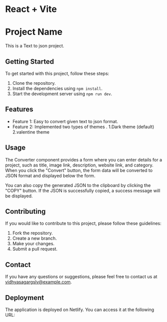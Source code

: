 # React + Vite

# Project Name

This is a Text to json project.

## Getting Started

To get started with this project, follow these steps:

1. Clone the repository.
2. Install the dependencies using `npm install`.
3. Start the development server using `npm run dev`.

## Features

- Feature 1: Easy to convert given text to json format.
- Feature 2: Implemented two types of themes .
             1.Dark theme (default)
             2.valentine theme


## Usage


The Converter component provides a form where you can enter details for a project, 
such as title, image link, description, website link, and category. 
When you click the "Convert" button, the form data will be converted to JSON format and displayed below the form.

You can also copy the generated JSON to the clipboard by clicking the "COPY" button. If the JSON is successfully copied, a success message will be displayed.

## Contributing

If you would like to contribute to this project, please follow these guidelines:

1. Fork the repository.
2. Create a new branch.
3. Make your changes.
4. Submit a pull request.



## Contact

If you have any questions or suggestions, please feel free to contact us at [vidhyasagargslv@example.com](mailto:email@example.com).

## Deployment

The application is deployed on Netlify. You can access it at the following URL:

[](https://your-app.netlify.app)

